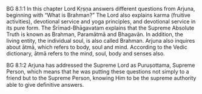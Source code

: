 BG 8.1:1	In this chapter Lord Kṛṣṇa answers different questions from Arjuna, beginning with “What is Brahman?” The Lord also explains karma (fruitive activities), devotional service and yoga principles, and devotional service in its pure form. The Śrīmad-Bhāgavatam explains that the Supreme Absolute Truth is known as Brahman, Paramātmā and Bhagavān. In addition, the living entity, the individual soul, is also called Brahman. Arjuna also inquires about ātmā, which refers to body, soul and mind. According to the Vedic dictionary, ātmā refers to the mind, soul, body and senses also.

BG 8.1:2	Arjuna has addressed the Supreme Lord as Puruṣottama, Supreme Person, which means that he was putting these questions not simply to a friend but to the Supreme Person, knowing Him to be the supreme authority able to give deﬁnitive answers.